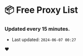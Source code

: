 # :package: Free Proxy List
### Updated every 15 minutes.

- Last updated: `2024-06-07 00:27`

:heart:
